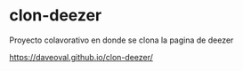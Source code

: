 # clon-deezer
Proyecto colavorativo en donde se clona la pagina de deezer

https://daveoval.github.io/clon-deezer/

